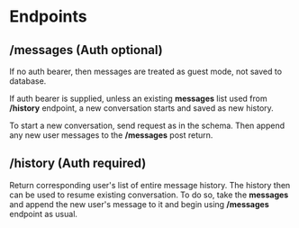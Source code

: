 # Endpoints

## /messages (Auth optional)

If no auth bearer, then messages are treated as guest mode, not
saved to database.

If auth bearer is supplied, unless an existing **messages** list used from
**/history** endpoint, a new conversation starts and saved as new history.

To start a new conversation, send request as in the schema. Then append any
new user messages to the **/messages** post return.

## /history (Auth required)

Return corresponding user's list of entire message history. The history then 
can be used to resume existing conversation. To do so, take the **messages**
and append the new user's message to it and begin using **/messages** endpoint
as usual.
